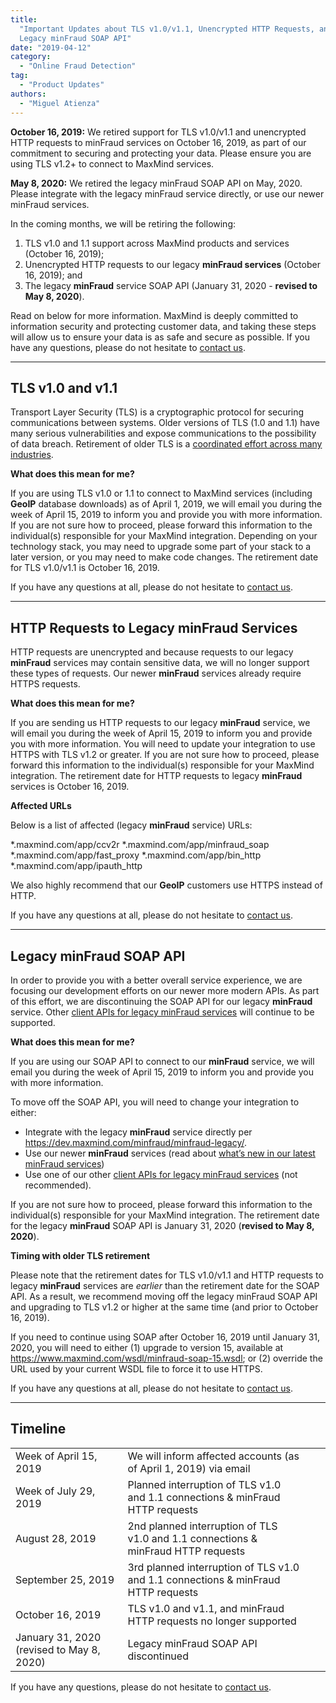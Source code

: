 ```yaml
---
title:
  "Important Updates about TLS v1.0/v1.1, Unencrypted HTTP Requests, and the
  Legacy minFraud SOAP API"
date: "2019-04-12"
category:
  - "Online Fraud Detection"
tag:
  - "Product Updates"
authors:
  - "Miguel Atienza"
---
```


**October 16, 2019:** We retired support for TLS v1.0/v1.1 and unencrypted HTTP
requests to minFraud services on October 16, 2019, as part of our commitment to
securing and protecting your data. Please ensure you are using TLS v1.2+ to
connect to MaxMind services.

**May 8, 2020:** We retired the legacy minFraud SOAP API on May, 2020. Please
integrate with the legacy minFraud service directly, or use our newer minFraud
services.

In the coming months, we will be retiring the following:

<!--lint disable ordered-list-marker-value-->

1. TLS v1.0 and 1.1 support across MaxMind products and services (October 16,
   2019\);
1. Unencrypted HTTP requests to our legacy **minFraud services** (October 16,
   2019\); and
1. The legacy **minFraud** service SOAP API (January 31, 2020 - **revised to May
   8, 2020**).

Read on below for more information. MaxMind is deeply committed to information
security and protecting customer data, and taking these steps will allow us to
ensure your data is as safe and secure as possible. If you have any questions,
please do not hesitate to
[contact us](https://support.maxmind.com/hc/en-us/requests/new/).

---

## TLS v1.0 and v1.1

Transport Layer Security (TLS) is a cryptographic protocol for securing
communications between systems. Older versions of TLS (1.0 and 1.1) have many
serious vulnerabilities and expose communications to the possibility of data
breach. Retirement of older TLS is a
[coordinated effort across many industries](https://blog.pcisecuritystandards.org/are-you-ready-for-30-june-2018-sayin-goodbye-to-ssl-early-tls).

<!--lint disable no-emphasis-as-heading-->

**What does this mean for me?**

If you are using TLS v1.0 or 1.1 to connect to MaxMind services (including
**GeoIP** database downloads) as of April 1, 2019, we will email you during the
week of April 15, 2019 to inform you and provide you with more information. If
you are not sure how to proceed, please forward this information to the
individual(s) responsible for your MaxMind integration. Depending on your
technology stack, you may need to upgrade some part of your stack to a later
version, or you may need to make code changes. The retirement date for TLS
v1.0/v1.1 is October 16, 2019.

If you have any questions at all, please do not hesitate to
[contact us](https://support.maxmind.com/hc/en-us/requests/new/).

---

## HTTP Requests to Legacy minFraud Services

HTTP requests are unencrypted and because requests to our legacy **minFraud**
services may contain sensitive data, we will no longer support these types of
requests. Our newer **minFraud** services already require HTTPS requests.

**What does this mean for me?**

If you are sending us HTTP requests to our legacy **minFraud** service, we will
email you during the week of April 15, 2019 to inform you and provide you with
more information. You will need to update your integration to use HTTPS with TLS
v1.2 or greater. If you are not sure how to proceed, please forward this
information to the individual(s) responsible for your MaxMind integration. The
retirement date for HTTP requests to legacy **minFraud** services is October
16, 2019.

**Affected URLs**

Below is a list of affected (legacy **minFraud** service) URLs:

\*.maxmind.com/app/ccv2r \*.maxmind.com/app/minfraud_soap
\*.maxmind.com/app/fast_proxy \*.maxmind.com/app/bin_http
\*.maxmind.com/app/ipauth_http

We also highly recommend that our **GeoIP** customers use HTTPS instead of HTTP.

If you have any questions at all, please do not hesitate to
[contact us](https://support.maxmind.com/hc/en-us/requests/new/).

---

## Legacy minFraud SOAP API

In order to provide you with a better overall service experience, we are
focusing our development efforts on our newer more modern APIs. As part of this
effort, we are discontinuing the SOAP API for our legacy **minFraud** service.
Other
[client APIs for legacy minFraud services](https://dev.maxmind.com/minfraud/minfraud-legacy/)
will continue to be supported.

**What does this mean for me?**

If you are using our SOAP API to connect to our **minFraud** service, we will
email you during the week of April 15, 2019 to inform you and provide you with
more information.

To move off the SOAP API, you will need to change your integration to either:

- Integrate with the legacy **minFraud** service directly per
  <https://dev.maxmind.com/minfraud/minfraud-legacy/>.
- Use our newer **minFraud** services (read about
  [what’s new in our latest minFraud services](https://dev.maxmind.com/minfraud/whats-new-in-minfraud-score-and-minfraud-insights/))
- Use one of our other
  [client APIs for legacy minFraud services](https://dev.maxmind.com/minfraud/minfraud-legacy/)
  (not recommended).

If you are not sure how to proceed, please forward this information to the
individual(s) responsible for your MaxMind integration. The retirement date for
the legacy **minFraud** SOAP API is January 31, 2020 (**revised to May 8,
2020**).

**Timing with older TLS retirement**

Please note that the retirement dates for TLS v1.0/v1.1 and HTTP requests to
legacy **minFraud** services are _earlier_ than the retirement date for the SOAP
API. As a result, we recommend moving off the legacy minFraud SOAP API and
upgrading to TLS v1.2 or higher at the same time (and prior to October 16,
2019\).

If you need to continue using SOAP after October 16, 2019 until January 31,
2020, you will need to either (1) upgrade to version 15, available at
<https://www.maxmind.com/wsdl/minfraud-soap-15.wsdl>; or (2) override the URL
used by your current WSDL file to force it to use HTTPS.

If you have any questions at all, please do not hesitate to
[contact us](https://support.maxmind.com/hc/en-us/requests/new/).

---

## Timeline

|                                           |                                                                                   |     |     |
| ----------------------------------------- | --------------------------------------------------------------------------------- | --- | --- |
| Week of April 15, 2019                    | We will inform affected accounts (as of April 1, 2019) via email                  |     |     |
| Week of July 29, 2019                     | Planned interruption of TLS v1.0 and 1.1 connections & minFraud HTTP requests     |     |     |
| August 28, 2019                           | 2nd planned interruption of TLS v1.0 and 1.1 connections & minFraud HTTP requests |     |     |
| September 25, 2019                        | 3rd planned interruption of TLS v1.0 and 1.1 connections & minFraud HTTP requests |     |     |
| October 16, 2019                          | TLS v1.0 and v1.1, and minFraud HTTP requests no longer supported                 |     |     |
| January 31, 2020 (revised to May 8, 2020) | Legacy minFraud SOAP API discontinued                                             |     |     |

If you have any questions, please do not hesitate to
[contact us](https://support.maxmind.com/hc/en-us/requests/new/).
